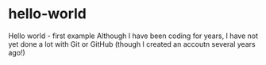 # hello-world
Hello world - first example
Although I have been coding for years, I have not yet done a lot with Git or GitHub (though I created an accoutn several years ago!)
